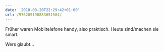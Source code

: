 ```yaml
---
date: '2018-03-20T22:29:42+01:00'
url: /976209190883651584/
---
```

Früher waren Mobiltelefone handy, also praktisch.
Heute sind/machen sie smart.

Wers glaubt...
